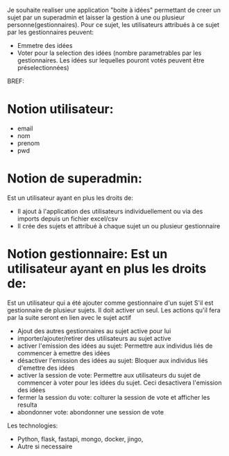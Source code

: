Je souhaite realiser une application "boite à idées" permettant de creer un sujet par un superadmin et laisser la gestion à une ou plusieur personne(gestionnaires).
Pour ce sujet, les utilisateurs attribués à ce sujet par les gestionnaires peuvent:
- Emmetre des idées
- Voter pour la selection des idées (nombre parametrables par les gestionnaires. Les idées sur lequelles pouront votés peuvent être préselectionnées)

BREF:
# Notion utilisateur:
- email
- nom
- prenom
- pwd
# Notion de superadmin: 
Est un utilisateur ayant en plus les droits de:
- Il ajout à l'application des utilisateurs individuellement ou via des imports depuis un fichier excel/csv
- Il crée des sujets et attribué à chaque sujet un ou plusieur gestionnaire

# Notion gestionnaire: Est un utilisateur ayant en plus les droits de:
Est un utilisateur qui a été ajouter comme gestionnaire d'un sujet
S'il est gestionnaire de plusieur sujets. Il doit activer un seul. Les actions qu'il fera par la suite seront en lien avec le sujet actif
- Ajout des autres gestionnaires au sujet active pour lui
- importer/ajouter/retirer des utilisateurs au sujet active
- activer l'emission des idées au sujet: Permettre aux individus liés de commencer à emettre des idées
- désactiver l'emission des idées au sujet: Bloquer aux individus liés d'emettre des idées
- activer la session de vote: Permettre aux utilisateurs du sujet de commencer à voter pour les idées du sujet. Ceci desactivera l'emission des idées
- fermer la session du vote: colturer la session de vote et afficher les resulta
- abondonner vote: abondonner une session de vote


Les technologies:
- Python, flask, fastapi, mongo, docker, jingo, 
- Autre si necessaire